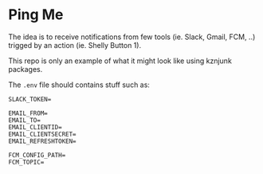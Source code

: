 # Ping Me

The idea is to receive notifications from few tools (ie. Slack, Gmail, FCM, ..) trigged by an action (ie. Shelly Button 1).

This repo is only an example of what it might look like using kznjunk packages.

The `.env` file should contains stuff such as:

```
SLACK_TOKEN=

EMAIL_FROM=
EMAIL_TO=
EMAIL_CLIENTID=
EMAIL_CLIENTSECRET=
EMAIL_REFRESHTOKEN=

FCM_CONFIG_PATH=
FCM_TOPIC=
```
